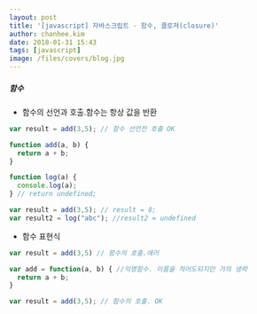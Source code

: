```yaml
---
layout: post
title: '[javascript] 자바스크립트 - 함수, 클로져(closure)'
author: chanhee.kim
date: 2018-01-31 15:43
tags: [javascript]
image: /files/covers/blog.jpg
---
```


##### 함수
- 함수의 선언과 호출.함수는 항상 값을 반환

``` javascript
var result = add(3,5); // 함수 선언전 호출 OK

function add(a, b) {
  return a + b;
}

function log(a) {
  console.log(a);
} // return undefined;

var result = add(3,5); // result = 8;
var result2 = log("abc"); //result2 = undefined
```

- 함수 표현식

``` javascript
var result = add(3,5) // 함수의 호출.에러

var add = function(a, b) { //익명함수. 이름을 적어도되지만 거의 생략
  return a + b;
}

var result = add(3,5); // 함수의 호출. OK
```
